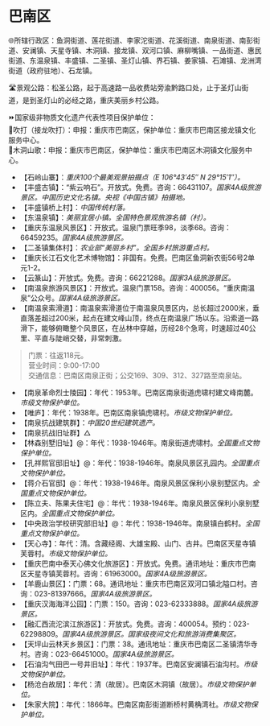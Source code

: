   
# 巴南区  
🌐所辖行政区：鱼洞街道、莲花街道、李家沱街道、花溪街道、南泉街道、南彭街道、安澜镇、天星寺镇、木洞镇、接龙镇、双河口镇、麻柳嘴镇、一品街道、惠民街道、东温泉镇、丰盛镇、二圣镇、圣灯山镇、界石镇、姜家镇、石滩镇、龙洲湾街道（政府驻地）、石龙镇。  
  
🛣️景观公路：松圣公路，起于高速路一品收费站旁渝黔路口处，止于圣灯山街道，是到圣灯山的必经之路，重庆美丽乡村公路。  
  
⏩国家级非物质文化遗产代表性项目保护单位：  
🔸吹打（接龙吹打）：申报：重庆市巴南区，保护单位：重庆市巴南区接龙镇文化服务中心。  
🔸木洞山歌：申报：重庆市巴南区，保护单位：重庆市巴南区木洞镇文化服务中心。  
  
* 【石岭山寨】：*重庆100个最美观景拍摄点（E 106°43′45″ N 29°15′1″）。*  
* 【丰盛古镇】：“紫云响石”。开放式。免费。咨询：66431107。*国家4A级旅游景区。中国历史文化名镇。央视《中国古镇》拍摄地。*  
* 【丰盛镇桥上村】：*中国传统村落。*  
* 【东温泉镇】：*美丽宜居小镇。全国特色景观旅游名镇（村）。*  
* 【重庆东温泉风景区】：开放式。温泉门票旺季98，淡季68。咨询：66459235。*国家4A级旅游景区。*  
* 【二圣镇集体村】：*农业部“美丽乡村”。全国乡村旅游重点村。*  
* 【重庆长江石文化艺术博物馆】：非国有。免费。巴南区鱼洞新农街56号2单元1-2。  
* 【云篆山】：开放式。免费。咨询：66221288。*国家3A级旅游景区。*  
* 【南温泉旅游风景区】：开放式。温泉门票158。咨询：400056。“重庆南温泉”公众号。*国家4A级旅游景区。*    
* 【南温泉索滑道】：南温泉索滑道位于南温泉风景区内，总长超过2000米，垂直落差超过200米，起点在建文峰山顶，终点在南温泉广场以东。沿索道一路滑下，能够俯瞰整个风景区，在丛林中穿越，历经28个急弯，时速超过40公里、平直与陡峭交替，非常刺激。  
> 门票：往返118元。  
> 营业时间：9:00-17:00  
> 交通信息：巴南区南泉正街；公交169、309、312、327路至南泉站。  
* 【南泉革命烈士陵园】：年代：1953年。巴南区南泉街道虎啸村建文峰南麓。*市级文物保护单位。*  
* 【唯庐】：年代：1938年。巴南区南泉镇虎啸村。*市级文物保护单位。*    
* 【南泉抗战建筑群】：*中国20世纪建筑遗产。*    
* 【南泉抗战旧址群】△  
* 【林森别墅旧址】@：年代：1938-1946年。南泉街道虎啸村。*全国重点文物保护单位。*  
* 【孔祥熙官邸旧址】@：年代：1938-1946年。南泉风景区孔园内。*全国重点文物保护单位。*  
* 【蒋介石官邸】@：年代：1938-1946年。南泉风景区保利小泉别墅区内。*全国重点文物保护单位。*  
* 【陈立夫、陈果夫住宅】@：年代：1938-1946年。南泉风景区保利小泉别墅区内。*全国重点文物保护单位。*  
* 【中央政治学校研究部旧址】@：年代：1938-1946年。南泉镇白鹤村。*全国重点文物保护单位。*  
* 【天心寺】：年代：清。含藏经阁、大雄宝殿、山门、古井。巴南区天星寺镇芙蓉村。*市级文物保护单位。*  
* 【重庆巴南中泰天心佛文化旅游区】：开放式。免费。通讯地址：重庆市巴南区天星寺镇芙蓉村。咨询：61963000。*国家4A级旅游景区。*  
* 【羊鹿山景区】：门票：68。通讯地址：重庆市巴南区双河口镇北隘口村。咨询：023-81397666。*国家4A级旅游景区。*  
* 【重庆汉海海洋公园】：门票：150。咨询：023-62333888。*国家4A级旅游景区。*  
* 【融汇西流沱滨江旅游区】：开放式。免费。咨询：400054。预约：023-62298809。*国家4A级旅游景区。国家级夜间文化和旅游消费集聚区。*  
* 【天坪山云林天乡景区】：门票：38。通讯地址：重庆市巴南区二圣镇清华寺村。咨询：023-66451000。*国家4A级旅游景区。*  
* 【石油沟气田巴一号井旧址】：年代：1937年。巴南区安澜镇石油沟村。*市级文物保护单位。*  
* 【杨沧白故居】：年代：清（故居）。巴南区木洞镇（故居）。*市级文物保护单位。*  
* 【朱家大院】：年代：1866年。巴南区南彭街道断桥村黄桷湾社。*市级文物保护单位。*      
